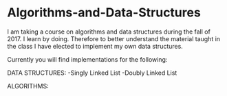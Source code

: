 # Algorithms-and-Data-Structures

I am taking a course on algorithms and data structures during the fall of 2017. 
I learn by doing. Therefore to better understand the material taught in the 
class I have elected to implement my own data structures.

Currently you will find implementations for the following:

DATA STRUCTURES:
-Singly Linked List
-Doubly Linked List

ALGORITHMS:
